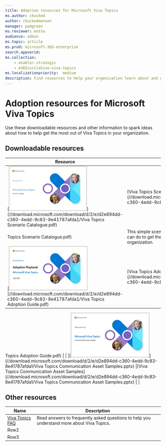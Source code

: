 ```yaml
---
title: Adoption resources for Microsoft Viva Topics
ms.author: chucked
author: chuckedmonson
manager: pamgreen
ms.reviewer: mattw
audience: admin
ms.topic: article
ms.prod: microsoft-365-enterprise
search.appverid: 
ms.collection: 
    - enabler-strategic 
    - m365initiative-viva-topics
ms.localizationpriority:  medium
description: Find resources to help your organization learn about and get the most out of Viva Topics.
---
```


# Adoption resources for Microsoft Viva Topics

Use these downloadable resources and other information to spark ideas about how to help get the most out of Viva Topics in your organization.

## Downloadable resources

|Resource         |Download     |Description |
|---------|---------|---------|
|[![Thumbnail image of scenario catalog front page](../media/knowledge-management/scenario-catalog-thumbnail.png)](//download.microsoft.com/download/d/2/e/d2e894dd-c360-4edd-9c83-8e41787afda1/Viva Topics Scenario Catalogue.pdf) |[Viva Topics Scenario Catalog](//download.microsoft.com/download/d/2/e/d2e894dd-c360-4edd-9c83-8e41787afda1/Viva
Topics Scenario Catalogue.pdf) |This simple scenario catalog will show you things you can do to get the most out of Viva Topics for your organization. |
|[![Thumbnail image of adoption guide front page](../media/knowledge-management/adoption-guide-thumbnail.png)]//download.microsoft.com/download/d/2/e/d2e894dd-c360-4edd-9c83-8e41787afda1/Viva Topics Adoption Guide.pdf)     |[Viva Topics Adoption Guide](//download.microsoft.com/download/d/2/e/d2e894dd-c360-4edd-9c83-8e41787afda1/Viva
Topics Adoption
Guide.pdf)          |         |
|[![Thumbnail image of communication asset samples front page](../media/knowledge-management/communication-asset-samples.png)](//download.microsoft.com/download/d/2/e/d2e894dd-c360-4edd-9c83-8e41787afda1/Viva
Topics Communication Asset Samples.pptx)    |[Viva Topics Communication Asset Samples](//download.microsoft.com/download/d/2/e/d2e894dd-c360-4edd-9c83-8e41787afda1/Viva
Topics Communication Asset Samples.pptx)          |         |

## Other resources


|Name     |Description  |
|---------|---------|
|[Viva Topics FAQ](faq.md) |Read answers to frequently asked questions to help you understand more about Viva Topics.    |
|Row2     |         |
|Row3     |         |
